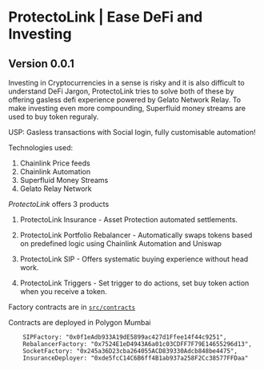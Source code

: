# ProtectoLink | Ease DeFi and Investing
## Version 0.0.1

Investing in Cryptocurrencies in a sense is risky and it is also difficult to understand DeFi Jargon, ProtectoLink tries to solve both of these by offering gasless defi experience powered by Gelato Network Relay. To make investing even more compounding, Superfluid money streams are used to buy token reguraly.

USP: Gasless transactions with Social login, fully customisable automation!

Technologies used:
1. Chainlink Price feeds
2. Chainlink Automation
3. Superfluid Money Streams
4. Gelato Relay Network

*ProtectoLink* offers 3 products
1. ProtectoLink Insurance - Asset Protection automated settlements.
1. ProtectoLink Portfolio Rebalancer - Automatically swaps tokens based on predefined logic using Chainlink Automation and Uniswap

2. ProtectoLink SIP - Offers systematic buying experience without head work.
3. ProtectoLink Triggers - Set trigger to do actions, set buy token action when you receive a token.

Factory contracts are in [```src/contracts```]([```src/contracts```](https://github.com/Siddesh7/ProtectoLink/tree/main/src/contracts))


Contracts are deployed in Polygon Mumbai
```
    SIPFactory: "0x0f1eAdb933A19dE5899ac427d1Ffee14f44c9251",
    RebalancerFactory: "0x7524E1eD4943A6a01c03CDFF7F79E14655296d13",
    SocketFactory: "0x245a36D23cba264055ACD839330Adcb848be4475",
    InsuranceDeployer: "0xde5fcC14C6B6ff4B1ab937a258F2Cc38577FFDaa"
```


